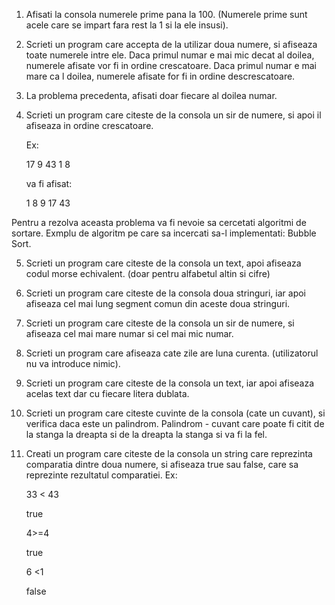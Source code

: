 1. Afisati la consola numerele prime pana la 100. (Numerele prime sunt acele care se impart fara rest la 1 si la ele insusi).
2. Scrieti un program care accepta de la utilizar doua numere, si afiseaza toate numerele intre ele. Daca primul numar e mai mic decat al doilea, numerele afisate vor fi in ordine crescatoare. Daca primul numar e mai mare ca l doilea, numerele afisate for fi in ordine descrescatoare.
3. La problema precedenta, afisati doar fiecare al doilea numar.
4. Scrieti un program care citeste de la consola un sir de numere, si apoi il afiseaza in ordine crescatoare.

	Ex:
	
	17 9 43 1 8

	va fi afisat:
	
	1 8 9 17 43

Pentru a rezolva aceasta problema va fi nevoie sa cercetati algoritmi de sortare. Exmplu de algoritm pe care sa incercati sa-l implementati: Bubble Sort.

5. Scrieti un program care citeste de la consola un text, apoi afiseaza codul morse echivalent. (doar pentru alfabetul altin si cifre)
6. Scrieti un program care citeste de la consola doua stringuri, iar apoi afiseaza cel mai lung segment comun din aceste doua stringuri.
7. Scrieti un program care citeste de la consola un sir de numere, si afiseaza cel mai mare numar si cel mai mic numar.
8. Scrieti un program care afiseaza cate zile are luna curenta. (utilizatorul nu va introduce nimic).
9. Scrieti un program care citeste de la consola un text, iar apoi afiseaza acelas text dar cu fiecare litera dublata.
10. Scrieti un program care citeste cuvinte de la consola (cate un cuvant), si verifica daca este un palindrom. Palindrom - cuvant care poate fi citit de la stanga la dreapta si de la dreapta la stanga si va fi la fel.
11. Creati un program care citeste de la consola un string care reprezinta comparatia dintre doua numere, si afiseaza true sau false, care sa reprezinte rezultatul comparatiei. Ex:

	33 < 43
	
	true
  
	4>=4
	
	true

	6 <1
	
	false
